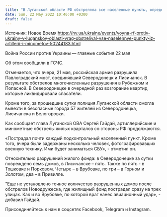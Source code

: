 ```yaml
---
title: "В Луганской области РФ обстреляла все населенные пункты, определить число погибших невозможно из-за обстрелов"
date: Sun, 22 May 2022 10:46:00 +0300
draft: false
---
```

Источник: Новое Время https://nv.ua/ukraine/events/voyna-rf-protiv-ukrainy-v-luganskoy-oblasti-vrag-obstrelival-vse-naselennye-punkty-iz-artillerii-i-minometov-50244183.html


Война России против Украины — главные события 22 мая

Об этом сообщили в ГСЧС.

Отмечается, что вчера, 21 мая, российская армия разрушила Павлоградский мост, соединявший Северодонецк и Лисичанск. В результате обстрелов многочисленные разрушения в Рубежном и Попасной. В Северодонецке в очередной раз возгорание квартир, которые ликвидировали спасатели.

 Кроме того, за прошедшие сутки полиция Луганской области смогла вывезти в безопасные города 57 жителей из Северодонецка, Лисичанска и Белогоровки.

Как сообщает глава Луганской ОВА Сергей Гайдай, артиллерийские и минометные обстрелы жилых кварталов со стороны РФ продолжаются.

«Пострадал почти каждый подконтрольный населенный пункт. Кроме того, вчера были задержаны несколько человек, фотографировавших военную технику. Ими будет заниматься СБУ», - отметил он.

Относительно разрушений жилого фонда: в Северодонецке за сутки повреждено семь домов, в Лисичанске – пять. Также по пять - в Тошковке и Порковом. Четыре – в Врубовке, по три – в Горном и Золотом, два – в Привилле.

"Еще не установлено точное количество разрушенных домов после обстрелов Новодружеска, где жилищный фонд пострадал сразу на трех улицах. Как и во Врубовке, по которой враг нанес авиационный удар», - добавил Гайдай.

Присоединяйтесь к нам в соцсетях Facebook, Telegram и Instagram.
